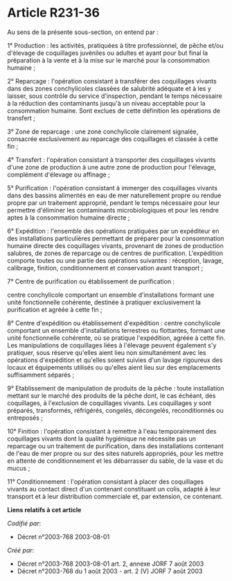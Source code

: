 # Article R231-36

Au sens de la présente sous-section, on entend par :

1° Production : les activités, pratiquées à titre professionnel, de pêche et/ou d'élevage de coquillages juvéniles ou adultes
et ayant pour but final la préparation à la vente et à la mise sur le marché pour la consommation humaine ;

2° Reparcage : l'opération consistant à transférer des coquillages vivants dans des zones conchylicoles classées de salubrité
adéquate et à les y laisser, sous contrôle du service d'inspection, pendant le temps nécessaire à la réduction des
contaminants jusqu'à un niveau acceptable pour la consommation humaine. Sont exclues de cette définition les opérations de
transfert ;

3° Zone de reparcage : une zone conchylicole clairement signalée, consacrée exclusivement au reparcage des coquillages et
classée à cette fin ;

4° Transfert : l'opération consistant à transporter des coquillages vivants d'une zone de production à une autre zone de
production pour l'élevage, complément d'élevage ou affinage ;

5° Purification : l'opération consistant à immerger des coquillages vivants dans des bassins alimentés en eau de mer
naturellement propre ou rendue propre par un traitement approprié, pendant le temps nécessaire pour leur permettre d'éliminer
les contaminants microbiologiques et pour les rendre aptes à la consommation humaine directe ;

6° Expédition : l'ensemble des opérations pratiquées par un expéditeur en des installations particulières permettant de
préparer pour la consommation humaine directe des coquillages vivants, provenant de zones de production salubres, de zones de
reparcage ou de centres de purification. L'expédition comporte toutes ou une partie des opérations suivantes : réception,
lavage, calibrage, finition, conditionnement et conservation avant transport ;

7° Centre de purification ou établissement de purification :

centre conchylicole comportant un ensemble d'installations formant une unité fonctionnelle cohérente, destinée à pratiquer
exclusivement la purification et agréée à cette fin ;

8° Centre d'expédition ou établissement d'expédition : centre conchylicole comportant un ensemble d'installations terrestres
ou flottantes, formant une unité fonctionnelle cohérente, où se pratique l'expédition, agréée à cette fin. Les manipulations
de coquillages liées à l'élevage peuvent également s'y pratiquer, sous réserve qu'elles aient lieu non simultanément avec les
opérations d'expédition et qu'elles soient suivies d'un lavage rigoureux des locaux et équipements utilisés ou qu'elles aient
lieu sur des emplacements suffisamment séparés ;

9° Etablissement de manipulation de produits de la pêche : toute installation mettant sur le marché des produits de la pêche
dont, le cas échéant, des coquillages, à l'exclusion de coquillages vivants. Les coquillages y sont préparés, transformés,
réfrigérés, congelés, décongelés, reconditionnés ou entreposés ;

10° Finition : l'opération consistant à remettre à l'eau temporairement des coquillages vivants dont la qualité hygiénique ne
nécessite pas un reparcage ou un traitement de purification, dans des installations contenant de l'eau de mer propre ou sur
des sites naturels appropriés, pour les mettre en attente de conditionnement et les débarrasser du sable, de la vase et du
mucus ;

11° Conditionnement : l'opération consistant à placer des coquillages vivants au contact direct d'un contenant constituant un
colis, adapté à leur transport et à leur distribution commerciale et, par extension, ce contenant.

**Liens relatifs à cet article**

_Codifié par_:

  - Décret n°2003-768 2003-08-01

_Créé par_:

  - Décret n°2003-768 2003-08-01 art. 2, annexe JORF 7 août 2003
  - Décret n°2003-768 du 1 août 2003 - art. 2 (V) JORF 7 août 2003
